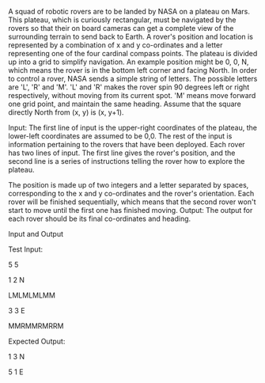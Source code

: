 A	squad	of	robotic	rovers	are	to	be	landed	by	NASA	on	a	plateau	on	Mars.	This	plateau,	which	is
curiously	rectangular,	must	be	navigated	by	the	rovers	so	that	their	on	board	cameras	can	get	a
complete	view	of	the	surrounding	terrain	to	send	back	to	Earth.
A	rover's	position	and	location	is	represented	by	a	combination	of	x	and	y	co-ordinates	and	a
letter	representing	one	of	the	four	cardinal	compass	points.	The	plateau	is	divided	up	into	a	grid
to	simplify	navigation.	An	example	position	might	be	0,	0,	N,	which	means	the	rover	is	in	the
bottom	left	corner	and	facing	North.
In	order	to	control	a	rover,	NASA	sends	a	simple	string	of	letters.	The	possible	letters	are	'L',	'R'
and	'M'.	'L'	and	'R'	makes	the	rover	spin	90	degrees	left	or	right	respectively,	without	moving
from	its	current	spot.	'M'	means	move	forward	one	grid	point,	and	maintain	the	same	heading.
Assume	that	the	square directly	North	from	(x,	y)	is	(x,	y+1).

Input:
The	first	line	of	input	is	the	upper-right	coordinates	of	the	plateau,	the	lower-left	coordinates
are	assumed	to	be	0,0.
The	rest	of	the	input	is	information	pertaining	to	the	rovers	that	have	been	deployed.	Each
rover	has	two	lines	of	input.	The	first	line	gives	the	rover's	position,	and	the
second	line	is	a	series	of	instructions	telling	the	rover	how	to	explore	the	plateau.

The	position	is	made	up	of	two	integers	and	a	letter	separated	by	spaces,	corresponding	to	the	x
and	y	co-ordinates	and	the	rover's	orientation.
Each	rover	will	be	finished	sequentially,	which	means	that	the	second	rover	won't	start	to	move
until	the	first	one	has	finished	moving.
Output:
The	output	for	each	rover	should	be	its	final	co-ordinates	and	heading.

Input	and	Output

Test	Input:

5 5

1 2 N

LMLMLMLMM

3 3 E

MMRMMRMRRM

Expected	Output:

1 3 N

5 1 E